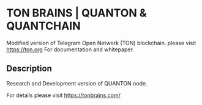 # TON BRAINS | QUANTON & QUANTCHAIN

Modified version of Telegram Open Network (TON) blockchain.  please visit https://ton.org For documentation and whitepaper.


## Description

Research and Development version of QUANTON node.

For details please visit https://tonbrains.com/
